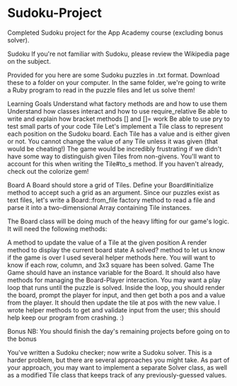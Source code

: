 # Sudoku-Project
Completed Sudoku project for the App Academy course (excluding bonus solver).

Sudoku
If you're not familiar with Sudoku, please review the Wikipedia page on the subject.

Provided for you here are some Sudoku puzzles in .txt format. Download these to a folder on your computer. In the same folder, we're going to write a Ruby program to read in the puzzle files and let us solve them!

Learning Goals
Understand what factory methods are and how to use them
Understand how classes interact and how to use require_relative
Be able to write and explain how bracket methods [] and []= work
Be able to use pry to test small parts of your code
Tile
Let's implement a Tile class to represent each position on the Sudoku board. Each Tile has a value and is either given or not. You cannot change the value of any Tile unless it was given (that would be cheating!) The game would be incredibly frustrating if we didn't have some way to distinguish given Tiles from non-givens. You'll want to account for this when writing the Tile#to_s method. If you haven't already, check out the colorize gem!

Board
A Board should store a grid of Tiles. Define your Board#initialize method to accept such a grid as an argument. Since our puzzles exist as text files, let's write a Board::from_file factory method to read a file and parse it into a two-dimensional Array containing Tile instances.

The Board class will be doing much of the heavy lifting for our game's logic. It will need the following methods:

A method to update the value of a Tile at the given position
A render method to display the current board state
A solved? method to let us know if the game is over
I used several helper methods here. You will want to know if each row, column, and 3x3 square has been solved.
Game
The Game should have an instance variable for the Board. It should also have methods for managing the Board-Player interaction. You may want a play loop that runs until the puzzle is solved. Inside the loop, you should render the board, prompt the player for input, and then get both a pos and a value from the player. It should then update the tile at pos with the new value. I wrote helper methods to get and validate input from the user; this should help keep our program from crashing. :)

Bonus
NB: You should finish the day's remaining projects before going on to the bonus

You've written a Sudoku checker; now write a Sudoku solver. This is a harder problem, but there are several approaches you might take. As part of your approach, you may want to implement a separate Solver class, as well as a modified Tile class that keeps track of any previously-guessed values.

